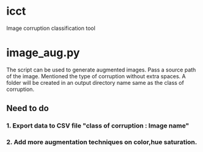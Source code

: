 # icct
Image corruption classification tool

# image_aug.py

The script can be used to generate augmented images.
Pass a source path of the image.
Mentioned the type of corruption without extra spaces.
A folder will be created in an output directory name same as the class of corruption.

## Need to do

### 1. Export data to CSV file "class of corruption : Image name"
### 2. Add more augmentation techniques on color,hue saturation.
